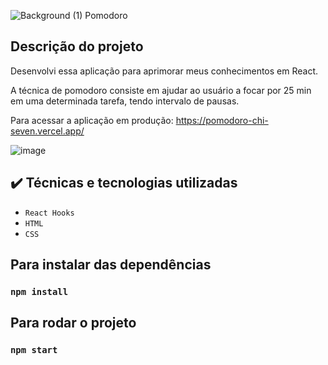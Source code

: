  

![Background (1)](https://user-images.githubusercontent.com/87664619/185188175-fd1e559e-8285-47c2-95fe-f96f09e9f8a4.png) Pomodoro

## Descrição do projeto

Desenvolvi essa aplicação para aprimorar meus conhecimentos em React.

A técnica de pomodoro consiste em ajudar ao usuário a focar por 25 min em uma determinada tarefa, tendo intervalo de pausas.

Para acessar a aplicação em produção: https://pomodoro-chi-seven.vercel.app/

![image](https://user-images.githubusercontent.com/87664619/185185295-20b988b7-9876-4eb3-90c4-d6c5bf243370.png)


## ✔️ Técnicas e tecnologias utilizadas

- ``React Hooks``
- ``HTML``
- ``CSS``

## Para instalar das dependências
### `npm install`

## Para rodar o projeto
### `npm start`







